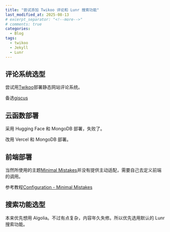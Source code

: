 ```yaml
---
title: "尝试添加 Twikoo 评论和 Lunr 搜索功能"
last_modified_at: 2025-08-13
# excerpt_separator: "<!--more-->"
# comments: true
categories:
  - Blog
tags:
  - twikoo
  - Jekyll
  - Lunr
---
```

## 评论系统选型

尝试用[Twikoo](https://twikoo.js.org/)部署静态网站评论系统。

备选[giscus](https://giscus.app/zh-CN)

## 云函数部署

采用 Hugging Face 和 MongoDB 部署，失败了。

改用 Vercel 和 MongoDB 部署。

## 前端部署

当然所使用的主题[Minimal Mistakes](https://mmistakes.github.io/minimal-mistakes/)并没有提供主动适配，需要自己去定义前端的调用。

参考教程[Configuration - Minimal Mistakes](https://mmistakes.github.io/minimal-mistakes/docs/configuration/#comments)

## 搜索功能选型

本来优先想用 Algolia。不过有点复杂，内容年久失修。所以优先选用默认的 Lunr 搜索功能。
